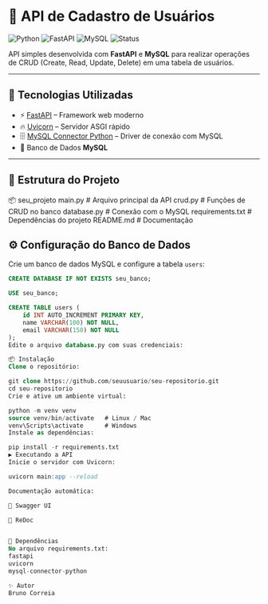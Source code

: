 # 📝 API de Cadastro de Usuários

![Python](https://img.shields.io/badge/Python-3.11+-blue.svg)
![FastAPI](https://img.shields.io/badge/FastAPI-0.115+-brightgreen.svg)
![MySQL](https://img.shields.io/badge/MySQL-8.0+-yellow.svg)
![Status](https://img.shields.io/badge/status-em%20desenvolvimento-orange)

API simples desenvolvida com **FastAPI** e **MySQL** para realizar operações de CRUD (Create, Read, Update, Delete) em uma tabela de usuários.  

---

## 🚀 Tecnologias Utilizadas
- ⚡ [FastAPI](https://fastapi.tiangolo.com/) – Framework web moderno
- 🔥 [Uvicorn](https://www.uvicorn.org/) – Servidor ASGI rápido
- 🗄️ [MySQL Connector Python](https://dev.mysql.com/doc/connector-python/en/) – Driver de conexão com MySQL
- 🐬 Banco de Dados **MySQL**

---

## 📂 Estrutura do Projeto
📦 seu_projeto
 main.py # Arquivo principal da API
 crud.py # Funções de CRUD no banco
 database.py # Conexão com o MySQL
 requirements.txt # Dependências do projeto
 README.md # Documentação

## ⚙️ Configuração do Banco de Dados

Crie um banco de dados MySQL e configure a tabela `users`:

```sql
CREATE DATABASE IF NOT EXISTS seu_banco;

USE seu_banco;

CREATE TABLE users (
    id INT AUTO_INCREMENT PRIMARY KEY,
    name VARCHAR(100) NOT NULL,
    email VARCHAR(150) NOT NULL
);
Edite o arquivo database.py com suas credenciais:

📦 Instalação
Clone o repositório:

git clone https://github.com/seuusuario/seu-repositorio.git
cd seu-repositorio
Crie e ative um ambiente virtual:

python -m venv venv
source venv/bin/activate   # Linux / Mac
venv\Scripts\activate      # Windows
Instale as dependências:

pip install -r requirements.txt
▶️ Executando a API
Inicie o servidor com Uvicorn:

uvicorn main:app --reload

Documentação automática:

📘 Swagger UI

📕 ReDoc


📌 Dependências
No arquivo requirements.txt:
fastapi
uvicorn
mysql-connector-python

✨ Autor
Bruno Correia



